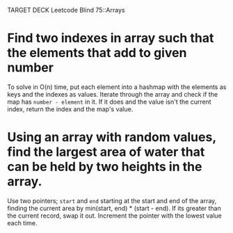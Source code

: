 TARGET DECK
Leetcode Blind 75::Arrays
# Find two indexes in array such that the elements that add to given number <!--fc-->
To solve in O(n) time, put each element into a hashmap with the elements as keys and the indexes as values. Iterate through the array and check if the map has `number - element` in it. If it does and the value isn't the current index, return the index and the map's value.
<!--ID: 1718255201822-->

# Using an array with random values, find the largest area of water that can be held by two heights in the array. <!--fc-->
Use two pointers; `start` and `end` starting at the start and end of the array, finding the current area by min(start, end) * (start - end). If its greater than the current record, swap it out. Increment the pointer with the lowest value each time.
<!--ID: 1718295461478-->




